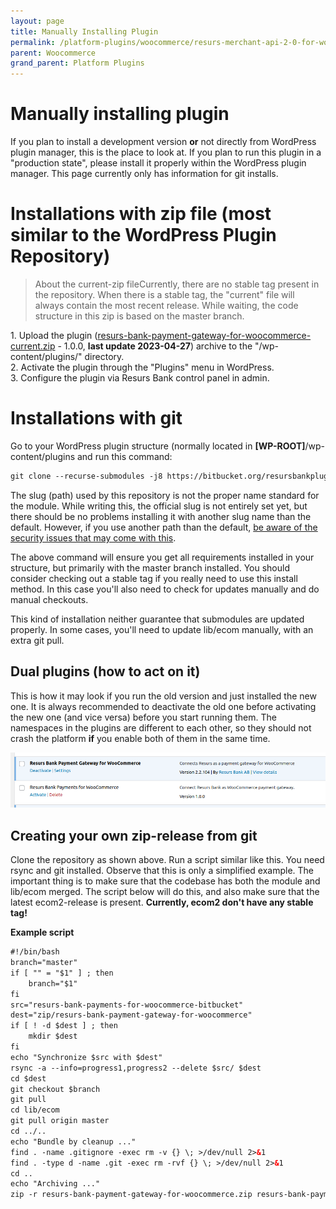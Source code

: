 ```yaml
---
layout: page
title: Manually Installing Plugin
permalink: /platform-plugins/woocommerce/resurs-merchant-api-2-0-for-woocommerce/manually-installing-plugin/
parent: Woocommerce
grand_parent: Platform Plugins
---
```




# Manually installing plugin 
If you plan to install a development version **or** not directly from
WordPress plugin manager, this is the place to look at. If you plan to
run this plugin in a "production state", please install it properly
within the WordPress plugin manager. This page currently only has
information for git installs.

# Installations with zip file (most similar to the WordPress Plugin Repository)
> About the current-zip fileCurrently, there are no stable tag present
> in the repository. When there is a stable tag, the "current" file will
> always contain the most recent release. While waiting, the code
> structure in this zip is based on the master branch.

1\. Upload the plugin
([resurs-bank-payment-gateway-for-woocommerce-current.zip](../../../../attachments/91029909/91030034.zip) -
1.0.0, **last update 2023-04-27**) archive to the "/wp-content/plugins/"
directory.  
2. Activate the plugin through the "Plugins" menu in WordPress.  
3. Configure the plugin via Resurs Bank control panel in admin.

# Installations with git
Go to your WordPress plugin structure (normally located in
**\[WP-ROOT\]**/wp-content/plugins and run this command:

```xml
git clone --recurse-submodules -j8 https://bitbucket.org/resursbankplugins/resursbank-woocommerce.git
```
The slug (path) used by this repository is not the proper name standard
for the module. While writing this, the official slug is not entirely
set yet, but there should be no problems installing it with another slug
name than the default. However, if you use another path than the
default, [be aware of the security issues that may come with
this](https://vavkamil.cz/2021/11/25/wordpress-plugin-confusion-update-can-get-you-pwned/).

The above command will ensure you get all requirements installed in your
structure, but primarily with the master branch installed. You should
consider checking out a stable tag if you really need to use this
install method. In this case you'll also need to check for updates
manually and do manual checkouts.

This kind of installation neither guarantee that submodules are updated
properly. In some cases, you'll need to update lib/ecom manually, with
an extra git pull.

## Dual plugins (how to act on it)
This is how it may look if you run the old version and just installed
the new one. It is always recommended to deactivate the old one before
activating the new one (and vice versa) before you start running them.
The namespaces in the plugins are different to each other, so they
should not crash the platform **if** you enable both of them in the same
time.

![](../../../../attachments/91029909/91029913.png)

## Creating your own zip-release from git
Clone the repository as shown above. Run a script similar like this. You
need rsync and git installed. Observe that this is only a simplified
example. The important thing is to make sure that the codebase has both
the module and lib/ecom merged. The script below will do this, and also
make sure that the latest ecom2-release is present. **Currently, ecom2
don't have any stable tag!**

**Example script**
```xml
#!/bin/bash
branch="master"
if [ "" = "$1" ] ; then
    branch="$1"
fi
src="resurs-bank-payments-for-woocommerce-bitbucket"
dest="zip/resurs-bank-payment-gateway-for-woocommerce"
if [ ! -d $dest ] ; then
    mkdir $dest
fi
echo "Synchronize $src with $dest"
rsync -a --info=progress1,progress2 --delete $src/ $dest
cd $dest
git checkout $branch
git pull
cd lib/ecom
git pull origin master
cd ../..
echo "Bundle by cleanup ..."
find . -name .gitignore -exec rm -v {} \; >/dev/null 2>&1
find . -type d -name .git -exec rm -rvf {} \; >/dev/null 2>&1
cd ..
echo "Archiving ..."
zip -r resurs-bank-payment-gateway-for-woocommerce.zip resurs-bank-payment-gateway-for-woocommerce
```

